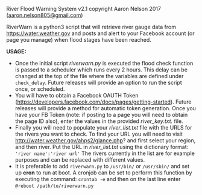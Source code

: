 River Flood Warning System v2.1
copyright Aaron Nelson 2017 (aaron.nelson805@gmail.com)

RiverWarn is a python3 script that will retrieve river gauge data from https://water.weather.gov and posts and alert to your 
Facebook account (or page you manage) when flood stages have been reached.

**USAGE:**
 - Once the initial script *riverwarn.py* is executed the flood check function is passed to a scheduler which runs every 2 hours. This delay can be changed at the top of the file where the variables are defined under `check_delay`. Future releases will provide an option to run the script once, or scheduled.
 - You will have to obtain a Facebook OAUTH Token (https://developers.facebook.com/docs/pages/getting-started). Future releases will provide a method for automatic token generation. Once you have your FB Token (note: if posting to a page you will need to obtain the page ID also), enter the values in the provided *river_key.txt.* file.
 - Finally you will need to populate your *river_list.txt* file with the URLS for the rivers you want to check. To find your URL you will need to visit http://water.weather.gov/ahps2/glance.php? and first select your region, and then river. Put the URL in *river_list.txt* using the dictionary format: `'river name':'river url'` The rivers currently in the list are for example purposes and can be replaced with different values.
 - It is preferable to add `riverwarn.py` to `/usr/bin/` or `/usr/sbin/` and set up **cron** to run at boot. A cronjob can be set to perform this function by executing the command: `crontab -e` and then on the last line enter `@reboot /path/to/riverwarn.py`
